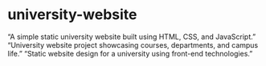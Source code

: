 # university-website
“A simple static university website built using HTML, CSS, and JavaScript.”  “University website project showcasing courses, departments, and campus life.”  “Static website design for a university using front-end technologies.”
